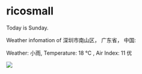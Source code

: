 # ricosmall

Today is Sunday.

Weather infomation of 深圳市南山区， 广东省， 中国: 

Weather: 小雨, Temperature: 18 ℃ , Air Index: 11 优

<img src="https://github-readme-stats.vercel.app/api?username=ricosmall&show_icons=true" />
